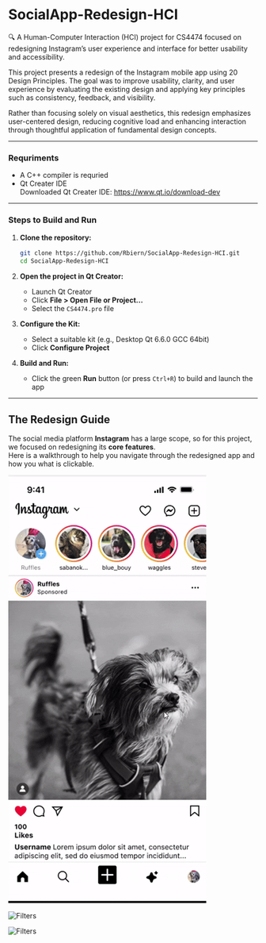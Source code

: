 # SocialApp-Redesign-HCI
🔍 A Human-Computer Interaction (HCI) project for CS4474 focused on redesigning Instagram’s user experience and interface for better usability and accessibility.

This project presents a redesign of the Instagram mobile app using 20 Design Principles.
The goal was to improve usability, clarity, and user experience by evaluating the existing design and applying key principles such as consistency, feedback, and visibility.

Rather than focusing solely on visual aesthetics, this redesign emphasizes user-centered design, reducing cognitive load and enhancing interaction through thoughtful application of fundamental design concepts.

---
### Requriments


- A C++ compiler is requried <br>
- Qt Creater IDE <br>
Downloaded Qt Creater IDE: https://www.qt.io/download-dev

---

### Steps to Build and Run

1. **Clone the repository:**

    ```bash
    git clone https://github.com/Rbiern/SocialApp-Redesign-HCI.git
    cd SocialApp-Redesign-HCI
    ```

2. **Open the project in Qt Creator:**
    - Launch Qt Creator
    - Click **File > Open File or Project...**
    - Select the `CS4474.pro` file

3. **Configure the Kit:**
    - Select a suitable kit (e.g., Desktop Qt 6.6.0 GCC 64bit)
    - Click **Configure Project**

4. **Build and Run:**
    - Click the green **Run** button (or press `Ctrl+R`) to build and launch the app

---

## The Redesign Guide  
The social media platform **Instagram** has a large scope, so for this project, we focused on redesigning its **core features**.  
Here is a walkthrough to help you navigate through the redesigned app and how you what is clickable.

![Filters](images/msg.gif)

![Filters](images/filters.gif)

![Filters](images/stories.gif)

## 
